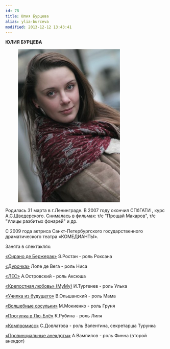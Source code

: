 ```yaml
---
id: 78
title: Юлия Бурцева
alias: ylia-burceva
modified: 2013-12-12 13:43:41
---
```


**ЮЛИЯ БУРЦЕВА**

<figure><img src="images/stories/byrceva%20yy.jpg" /></figure>

Родилась 31 марта в г.Ленинграде. В 2007 году окончил СПбГАТИ , курс А.С.Шведерского. Снималась в фильмах: т/с "Прощай Макаров", т/с "Улицы разбитых фонарей" и др.

С 2009 года актриса Санкт-Петербургского государственного драматического театра «КОМЕДИАНТЫ».

Занята в спектаклях:

<a href="60-sirano-de-bergerak.html">«Сирано де Бержерак»</a> Э.Ростан - роль Роксана

<a href="44-dyrochka.html">«Дурочка»</a> Лопе де Вега - роль Ниса

<a href="91-les.html">«ЛЕС»</a> А.Островский - роль Аксюша

<a href="46-mumu.html">«Крепостная любовь» (МуМу)</a> И.Тургенев - роль Улька

<a href="90-ychilka.html">«Училка из будущего»</a> В.Ольшанский - роль Мама

<a href="75-volshebnie-sosulki.html">«Волшебные сосульки»</a> М.Мокиенко - роль Груня

<a href="73-progulka-v-ly-blio.html">«Прогулка в Лю-Блё»</a> К.Рубина - роль Лиля

<a href="282-kompromiss-sdovlatov.html">«Компромисс»</a> С.Довлатова - роль Валентина, секретарша Турунка

<a href="71-anekdoti.html">«Провинциальные анекдоты»</a> А.Вампилов - роль Финна (второй анекдот)

